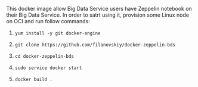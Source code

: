 This docker image allow Big Data Service users have Zeppelin notebook on their Big Data Service.
In order to satrt using it, provision some Linux node on OCI and run follow commands:

1) `yum install -y git docker-engine`

2) `git clone https://github.com/filanovskiy/docker-zeppelin-bds`

3) `cd docker-zeppelin-bds`

4) `sudo service docker start`

5) `docker build .`
